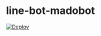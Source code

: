 # line-bot-madobot

[![Deploy](https://www.herokucdn.com/deploy/button.png)](https://heroku.com/deploy)
